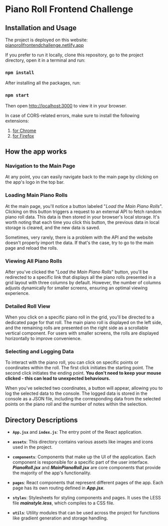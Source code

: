# Piano Roll Frontend Challenge

## Installation and Usage

The project is deployed on this website:
[pianorollfrontendchallenge.netlify.app](https://pianorollfrontendchallenge.netlify.app/)

If you prefer to run it locally, clone this repository, go to the project directory, open it in a terminal and run:

### `npm install`

After installing all the packages, run:

### `npm start`

Then open [http://localhost:3000](http://localhost:3000) to view it in your browser.

In case of CORS-related errors, make sure to install the following extensions:

1. [for Chrome](https://chrome.google.com/webstore/detail/allow-cors-access-control/lhobafahddgcelffkeicbaginigeejlf)
2. [for Firefox](https://addons.mozilla.org/en-US/firefox/addon/access-control-allow-origin)

## How the app works

### Navigation to the Main Page

At any point, you can easily navigate back to the main page by clicking on the app's logo in the top bar.

### Loading Main Piano Rolls

At the main page, you'll notice a button labeled "_Load the Main Piano Rolls_". Clicking on this button triggers a request to an external API to fetch random piano roll data. This data is then stored in your browser's local storage. It's worth noting that each time you click this button, the previous data in local storage is cleared, and the new data is saved.

Sometimes, very rarely, there is a problem with the API and the website doesn't properly import the data. If that's the case, try to go to the main page and reload the rolls.

### Viewing All Piano Rolls

After you've clicked the "_Load the Main Piano Rolls_" button, you'll be redirected to a specific link that displays all the piano rolls presented in a grid layout with three columns by default. However, the number of columns adjusts dynamically for smaller screens, ensuring an optimal viewing experience.

### Detailed Roll View

When you click on a specific piano roll in the grid, you'll be directed to a dedicated page for that roll. The main piano roll is displayed on the left side, and the remaining rolls are presented on the right side as a scrollable vertical component. For users with smaller screens, the rolls are displayed horizontally to improve convenience.

### Selecting and Logging Data

To interact with the piano roll, you can click on specific points or coordinates within the roll. The first click initiates the starting point. The second click initiates the ending point. **You don't need to keep your mouse clicked - this can lead to unexpected behaviours.**

When you've selected two coordinates, a button will appear, allowing you to log the selected data to the console.
The logged data is stored in the console as a JSON file, including the corresponding data from the selected points on the piano roll and the number of notes within the selection.

## Directory Descriptions

- **`App.jsx`** and **`index.js`**: The entry point of the React application.

- **`assets`**: This directory contains various assets like images and icons used in the project.

- **`components`**: Components that make up the UI of the application. Each component is responsible for a specific part of the user interface.
  **_PianoRoll.jsx_** and **_MainPianoRoll.jsx_** are core components that provide the majority of the app's functionality.

- **`pages`**: React components that represent different pages of the app. Each page has its own routing defined in **_App.jsx_**.

- **`styles`**: Stylesheets for styling components and pages. It uses the LESS file **_mainstyle.less_**, which compiles to a CSS file.

- **`utils`**: Utility modules that can be used across the project for functions like gradient generation and storage handling.
